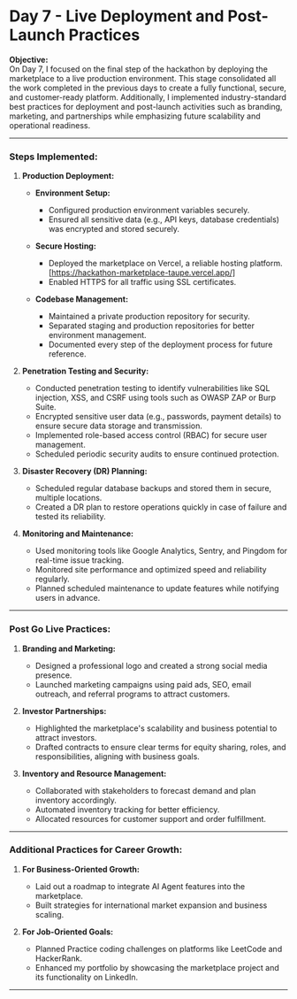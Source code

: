 
# **Day 7 - Live Deployment and Post-Launch Practices**  
**Objective:**  
On Day 7, I focused on the final step of the hackathon by deploying the marketplace to a live production environment. This stage consolidated all the work completed in the previous days to create a fully functional, secure, and customer-ready platform. Additionally, I implemented industry-standard best practices for deployment and post-launch activities such as branding, marketing, and partnerships while emphasizing future scalability and operational readiness.  

---

### **Steps Implemented:**  

1. **Production Deployment:**  
   - **Environment Setup:**  
     - Configured production environment variables securely.  
     - Ensured all sensitive data (e.g., API keys, database credentials) was encrypted and stored securely.  

   - **Secure Hosting:**  
     - Deployed the marketplace on Vercel, a reliable hosting platform. [https://hackathon-marketplace-taupe.vercel.app/]
     - Enabled HTTPS for all traffic using SSL certificates.  

   - **Codebase Management:**  
     - Maintained a private production repository for security.  
     - Separated staging and production repositories for better environment management.  
     - Documented every step of the deployment process for future reference.  

2. **Penetration Testing and Security:**  
   - Conducted penetration testing to identify vulnerabilities like SQL injection, XSS, and CSRF using tools such as OWASP ZAP or Burp Suite.  
   - Encrypted sensitive user data (e.g., passwords, payment details) to ensure secure data storage and transmission.  
   - Implemented role-based access control (RBAC) for secure user management.  
   - Scheduled periodic security audits to ensure continued protection.  

3. **Disaster Recovery (DR) Planning:**  
   - Scheduled regular database backups and stored them in secure, multiple locations.  
   - Created a DR plan to restore operations quickly in case of failure and tested its reliability.  

4. **Monitoring and Maintenance:**  
   - Used monitoring tools like Google Analytics, Sentry, and Pingdom for real-time issue tracking.  
   - Monitored site performance and optimized speed and reliability regularly.  
   - Planned scheduled maintenance to update features while notifying users in advance.  

---

### **Post Go Live Practices:**  

1. **Branding and Marketing:**  
   - Designed a professional logo and created a strong social media presence.  
   - Launched marketing campaigns using paid ads, SEO, email outreach, and referral programs to attract customers.  

2. **Investor Partnerships:**  
   - Highlighted the marketplace's scalability and business potential to attract investors.  
   - Drafted contracts to ensure clear terms for equity sharing, roles, and responsibilities, aligning with business goals.  

3. **Inventory and Resource Management:**  
   - Collaborated with stakeholders to forecast demand and plan inventory accordingly.  
   - Automated inventory tracking for better efficiency.  
   - Allocated resources for customer support and order fulfillment.  

---

### **Additional Practices for Career Growth:**  

1. **For Business-Oriented Growth:**  
   - Laid out a roadmap to integrate AI Agent features into the marketplace.  
   - Built strategies for international market expansion and business scaling.  

2. **For Job-Oriented Goals:**  
   - Planned Practice coding challenges on platforms like LeetCode and HackerRank.  
   - Enhanced my portfolio by showcasing the marketplace project and its functionality on LinkedIn.  

---
